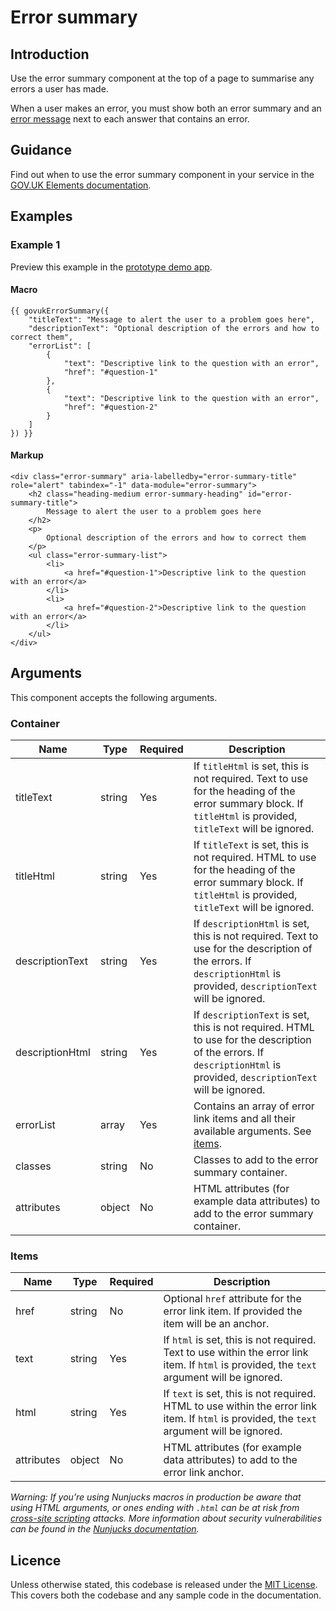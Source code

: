 # Error summary

## Introduction

Use the error summary component at the top of a page to summarise any errors a user has made.

When a user makes an error, you must show both an error summary and an [error message](https://govuk-prototype-kit-macros.herokuapp.com/examples/error-message/) next to each answer that contains an error.

## Guidance

Find out when to use the error summary component in your service in the [GOV.UK Elements documentation](http://govuk-elements.herokuapp.com/).

## Examples

### Example 1

Preview this example in the [prototype demo app](https://govuk-prototype-kit-macros.herokuapp.com/examples/error-summary/#example-1).

#### Macro
```
{{ govukErrorSummary({
	"titleText": "Message to alert the user to a problem goes here",
	"descriptionText": "Optional description of the errors and how to correct them",
	"errorList": [
		{
			"text": "Descriptive link to the question with an error",
			"href": "#question-1"
		},
		{
			"text": "Descriptive link to the question with an error",
			"href": "#question-2"
		}
	]
}) }}
```

#### Markup
```
<div class="error-summary" aria-labelledby="error-summary-title" role="alert" tabindex="-1" data-module="error-summary">
	<h2 class="heading-medium error-summary-heading" id="error-summary-title">
		Message to alert the user to a problem goes here
	</h2>
	<p>
		Optional description of the errors and how to correct them
	</p>
	<ul class="error-summary-list">
		<li>
			<a href="#question-1">Descriptive link to the question with an error</a>
		</li>
		<li>
			<a href="#question-2">Descriptive link to the question with an error</a>
		</li>
	</ul>
</div>
```

## Arguments

This component accepts the following arguments.

### Container

|Name|Type|Required|Description|
|---|---|---|---|
|titleText|string|Yes|If `titleHtml` is set, this is not required. Text to use for the heading of the error summary block. If `titleHtml` is provided, `titleText` will be ignored.|
|titleHtml|string|Yes|If `titleText` is set, this is not required. HTML to use for the heading of the error summary block. If `titleHtml` is provided, `titleText` will be ignored.|
|descriptionText|string|Yes|If `descriptionHtml` is set, this is not required. Text to use for the description of the errors. If `descriptionHtml` is provided, `descriptionText` will be ignored.|
|descriptionHtml|string|Yes|If `descriptionText` is set, this is not required. HTML to use for the description of the errors. If `descriptionHtml` is provided, `descriptionText` will be ignored.|
|errorList|array|Yes|Contains an array of error link items and all their available arguments. See [items](#items).|
|classes|string|No|Classes to add to the error summary container.|
|attributes|object|No|HTML attributes (for example data attributes) to add to the error summary container.|

### Items

|Name|Type|Required|Description|
|---|---|---|---|
|href|string|No|Optional `href` attribute for the error link item. If provided the item will be an anchor.|
|text|string|Yes|If `html` is set, this is not required. Text to use within the error link item. If `html` is provided, the `text` argument will be ignored.|
|html|string|Yes|If `text` is set, this is not required. HTML to use within the error link item. If `html` is provided, the `text` argument will be ignored.|
|attributes|object|No|HTML attributes (for example data attributes) to add to the error link anchor.|

*Warning: If you’re using Nunjucks macros in production be aware that using HTML arguments, or ones ending with `.html` can be at risk from [cross-site scripting](https://en.wikipedia.org/wiki/Cross-site_scripting) attacks. More information about security vulnerabilities can be found in the [Nunjucks documentation](https://mozilla.github.io/nunjucks/api.html#user-defined-templates-warning).*

## Licence

Unless otherwise stated, this codebase is released under the [MIT License](https://github.com/whatterz/govuk-prototype-kit-macros/blob/master/LICENSE). This covers both the codebase and any sample code in the documentation.
